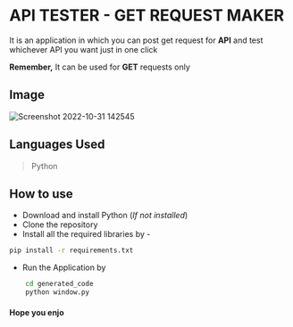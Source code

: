 # API TESTER - GET REQUEST MAKER

It is an application in which you can post get request for **API** and test whichever API you want just in one click

**Remember,** It can be used for **GET** requests only 

## Image 

![Screenshot 2022-10-31 142545](https://user-images.githubusercontent.com/85222136/198969989-217d5b1a-881b-4c3f-bb89-9d0139d00ed6.png)

## Languages Used
> Python

## How to use
* Download and install Python (*If not installed*)
* Clone the repository
* Install all the required libraries by -
```bash
pip install -r requirements.txt
``` 
* Run the Application by
```bash
    cd generated_code
    python window.py
```

#### Hope you enjo